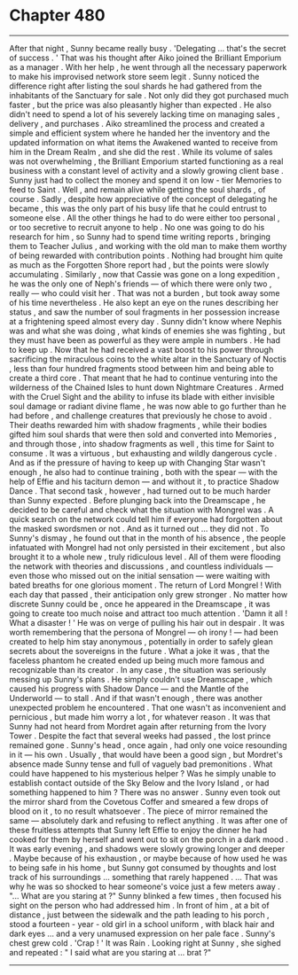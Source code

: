 
# Chapter 480


---

After that night , Sunny became really busy .
'Delegating … that's the secret of success . '
That was his thought after Aiko joined the Brilliant Emporium as a manager . With her help , he went through all the necessary paperwork to make his improvised network store seem legit . Sunny noticed the difference right after listing the soul shards he had gathered from the inhabitants of the Sanctuary for sale . Not only did they got purchased much faster , but the price was also pleasantly higher than expected .
He also didn't need to spend a lot of his severely lacking time on managing sales , delivery , and purchases . Aiko streamlined the process and created a simple and efficient system where he handed her the inventory and the updated information on what items the Awakened wanted to receive from him in the Dream Realm , and she did the rest .
While its volume of sales was not overwhelming , the Brilliant Emporium started functioning as a real business with a constant level of activity and a slowly growing client base . Sunny just had to collect the money and spend it on low - tier Memories to feed to Saint .
Well , and remain alive while getting the soul shards , of course .
Sadly , despite how appreciative of the concept of delegating he became , this was the only part of his busy life that he could entrust to someone else . All the other things he had to do were either too personal , or too secretive to recruit anyone to help .
No one was going to do his research for him , so Sunny had to spend time writing reports , bringing them to Teacher Julius , and working with the old man to make them worthy of being rewarded with contribution points . Nothing had brought him quite as much as the Forgotten Shore report had , but the points were slowly accumulating .
Similarly , now that Cassie was gone on a long expedition , he was the only one of Neph's friends — of which there were only two , really — who could visit her . That was not a burden , but took away some of his time nevertheless .
He also kept an eye on the runes describing her status , and saw the number of soul fragments in her possession increase at a frightening speed almost every day . Sunny didn't know where Nephis was and what she was doing , what kinds of enemies she was fighting , but they must have been as powerful as they were ample in numbers .
He had to keep up .
Now that he had received a vast boost to his power through sacrificing the miraculous coins to the white altar in the Sanctuary of Noctis , less than four hundred fragments stood between him and being able to create a third core .
That meant that he had to continue venturing into the wilderness of the Chained Isles to hunt down Nightmare Creatures . Armed with the Cruel Sight and the ability to infuse its blade with either invisible soul damage or radiant divine flame , he was now able to go further than he had before , and challenge creatures that previously he chose to avoid .
Their deaths rewarded him with shadow fragments , while their bodies gifted him soul shards that were then sold and converted into Memories , and through those , into shadow fragments as well , this time for Saint to consume . It was a virtuous , but exhausting and wildly dangerous cycle .
And as if the pressure of having to keep up with Changing Star wasn't enough , he also had to continue training , both with the spear — with the help of Effie and his taciturn demon — and without it , to practice Shadow Dance .
That second task , however , had turned out to be much harder than Sunny expected .
Before plunging back into the Dreamscape , he decided to be careful and check what the situation with Mongrel was . A quick search on the network could tell him if everyone had forgotten about the masked swordsmen or not .
And as it turned out … they did not .
To Sunny's dismay , he found out that in the month of his absence , the people infatuated with Mongrel had not only persisted in their excitement , but also brought it to a whole new , truly ridiculous level .
All of them were flooding the network with theories and discussions , and countless individuals — even those who missed out on the initial sensation — were waiting with bated breaths for one glorious moment .
The return of Lord Mongrel !
With each day that passed , their anticipation only grew stronger .
No matter how discrete Sunny could be , once he appeared in the Dreamscape , it was going to create too much noise and attract too much attention .
'Damn it all ! What a disaster ! '
He was on verge of pulling his hair out in despair . It was worth remembering that the persona of Mongrel — oh irony ! — had been created to help him stay anonymous , potentially in order to safely glean secrets about the sovereigns in the future .
What a joke it was , that the faceless phantom he created ended up being much more famous and recognizable than its creator .
In any case , the situation was seriously messing up Sunny's plans . He simply couldn't use Dreamscape , which caused his progress with Shadow Dance — and the Mantle of the Underworld — to stall .
And if that wasn't enough , there was another unexpected problem he encountered . That one wasn't as inconvenient and pernicious , but made him worry a lot , for whatever reason .
It was that Sunny had not heard from Mordret again after returning from the Ivory Tower .
Despite the fact that several weeks had passed , the lost prince remained gone . Sunny's head , once again , had only one voice resounding in it — his own . Usually , that would have been a good sign , but Mordret's absence made Sunny tense and full of vaguely bad premonitions .
What could have happened to his mysterious helper ? Was he simply unable to establish contact outside of the Sky Below and the Ivory Island , or had something happened to him ?
There was no answer .
Sunny even took out the mirror shard from the Covetous Coffer and smeared a few drops of blood on it , to no result whatsoever . The piece of mirror remained the same — absolutely dark and refusing to reflect anything .
It was after one of these fruitless attempts that Sunny left Effie to enjoy the dinner he had cooked for them by herself and went out to sit on the porch in a dark mood .
It was early evening , and shadows were slowly growing longer and deeper . Maybe because of his exhaustion , or maybe because of how used he was to being safe in his home , but Sunny got consumed by thoughts and lost track of his surroundings ... something that rarely happened .
… That was why he was so shocked to hear someone's voice just a few meters away .
"... What are you staring at ?"
Sunny blinked a few times , then focused his sight on the person who had addressed him .
In front of him , at a bit of distance , just between the sidewalk and the path leading to his porch , stood a fourteen - year - old girl in a school uniform , with black hair and dark eyes … and a very unamused expression on her pale face .
Sunny's chest grew cold .
'Crap ! '
It was Rain .
Looking right at Sunny , she sighed and repeated :
" I said what are you staring at ... brat ?"

---

